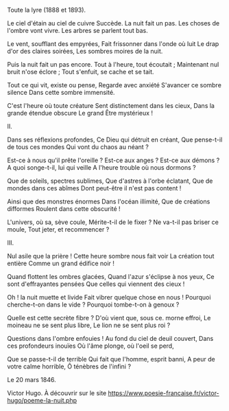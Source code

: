  Toute la lyre (1888 et 1893).

Le ciel d'étain au ciel de cuivre
Succède. La nuit fait un pas.
Les choses de l'ombre vont vivre.
Les arbres se parlent tout bas.

Le vent, soufflant des empyrées,
Fait frissonner dans l'onde où luit
Le drap d'or des claires soirées,
Les sombres moires de la nuit.

Puis la nuit fait un pas encore.
Tout à l'heure, tout écoutait ;
Maintenant nul bruit n'ose éclore ;
Tout s'enfuit, se cache et se tait.

Tout ce qui vit, existe ou pense,
Regarde avec anxiété
S'avancer ce sombre silence
Dans cette sombre immensité.

C'est l'heure où toute créature
Sent distinctement dans les cieux,
Dans la grande étendue obscure
Le grand Être mystérieux !

II.

Dans ses réflexions profondes,
Ce Dieu qui détruit en créant,
Que pense-t-il de tous ces mondes
Qui vont du chaos au néant ?

Est-ce à nous qu'il prête l'oreille ?
Est-ce aux anges ? Est-ce aux démons ?
A quoi songe-t-il, lui qui veille
A l'heure trouble où nous dormons ?

Que de soleils, spectres sublimes,
Que d'astres à l'orbe éclatant,
Que de mondes dans ces abîmes
Dont peut-être il n'est pas content !

Ainsi que des monstres énormes
Dans l'océan illimité,
Que de créations difformes
Roulent dans cette obscurité !

L'univers, où sa, sève coule,
Mérite-t-il de le fixer ?
Ne va-t-il pas briser ce moule,
Tout jeter, et recommencer ?

III.

Nul asile que la prière !
Cette heure sombre nous fait voir
La création tout entière
Comme un grand édifice noir !

Quand flottent les ombres glacées,
Quand l'azur s'éclipse à nos yeux,
Ce sont d'effrayantes pensées
Que celles qui viennent des cieux !

Oh ! la nuit muette et livide
Fait vibrer quelque chose en nous !
Pourquoi cherche-t-on dans le vide ?
Pourquoi tombe-t-on à genoux ?

Quelle est cette secrète fibre ?
D'où vient que, sous ce. morne effroi,
Le moineau ne se sent plus libre,
Le lion ne se sent plus roi ?

Questions dans l'ombre enfouies !
Au fond du ciel de deuil couvert,
Dans ces profondeurs inouïes
Où l'âme plonge, où l'oeil se perd,

Que se passe-t-il de terrible
Qui fait que l'homme, esprit banni,
A peur de votre calme horrible,
Ô ténèbres de l'infini ?

Le 20 mars 1846.

Victor Hugo.
À découvrir sur le site https://www.poesie-francaise.fr/victor-hugo/poeme-la-nuit.php